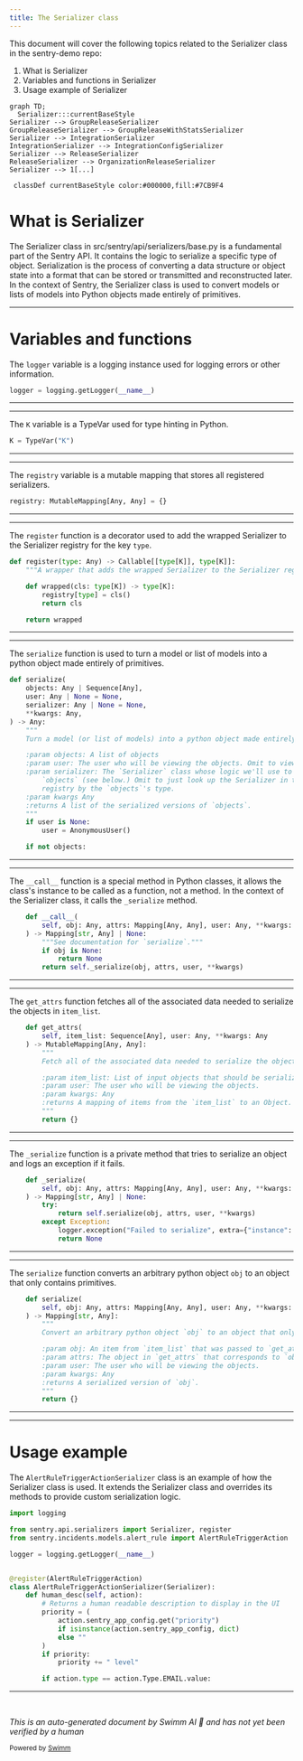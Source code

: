```yaml
---
title: The Serializer class
---
```

This document will cover the following topics related to the Serializer class in the sentry-demo repo:

1. What is Serializer
2. Variables and functions in Serializer
3. Usage example of Serializer

```mermaid
graph TD;
  Serializer:::currentBaseStyle
Serializer --> GroupReleaseSerializer
GroupReleaseSerializer --> GroupReleaseWithStatsSerializer
Serializer --> IntegrationSerializer
IntegrationSerializer --> IntegrationConfigSerializer
Serializer --> ReleaseSerializer
ReleaseSerializer --> OrganizationReleaseSerializer
Serializer --> 1[...]

 classDef currentBaseStyle color:#000000,fill:#7CB9F4
```

# What is Serializer

The Serializer class in src/sentry/api/serializers/base.py is a fundamental part of the Sentry API. It contains the logic to serialize a specific type of object. Serialization is the process of converting a data structure or object state into a format that can be stored or transmitted and reconstructed later. In the context of Sentry, the Serializer class is used to convert models or lists of models into Python objects made entirely of primitives.

<SwmSnippet path="/src/sentry/api/serializers/base.py" line="10">

---

# Variables and functions

The `logger` variable is a logging instance used for logging errors or other information.

```python
logger = logging.getLogger(__name__)
```

---

</SwmSnippet>

<SwmSnippet path="/src/sentry/api/serializers/base.py" line="12">

---

The `K` variable is a TypeVar used for type hinting in Python.

```python
K = TypeVar("K")
```

---

</SwmSnippet>

<SwmSnippet path="/src/sentry/api/serializers/base.py" line="14">

---

The `registry` variable is a mutable mapping that stores all registered serializers.

```python
registry: MutableMapping[Any, Any] = {}
```

---

</SwmSnippet>

<SwmSnippet path="/src/sentry/api/serializers/base.py" line="17">

---

The `register` function is a decorator used to add the wrapped Serializer to the Serializer registry for the key `type`.

```python
def register(type: Any) -> Callable[[type[K]], type[K]]:
    """A wrapper that adds the wrapped Serializer to the Serializer registry (see above) for the key `type`."""

    def wrapped(cls: type[K]) -> type[K]:
        registry[type] = cls()
        return cls

    return wrapped
```

---

</SwmSnippet>

<SwmSnippet path="/src/sentry/api/serializers/base.py" line="27">

---

The `serialize` function is used to turn a model or list of models into a python object made entirely of primitives.

```python
def serialize(
    objects: Any | Sequence[Any],
    user: Any | None = None,
    serializer: Any | None = None,
    **kwargs: Any,
) -> Any:
    """
    Turn a model (or list of models) into a python object made entirely of primitives.

    :param objects: A list of objects
    :param user: The user who will be viewing the objects. Omit to view as `AnonymousUser`.
    :param serializer: The `Serializer` class whose logic we'll use to serialize
        `objects` (see below.) Omit to just look up the Serializer in the
        registry by the `objects`'s type.
    :param kwargs Any
    :returns A list of the serialized versions of `objects`.
    """
    if user is None:
        user = AnonymousUser()

    if not objects:
```

---

</SwmSnippet>

<SwmSnippet path="/src/sentry/api/serializers/base.py" line="83">

---

The `__call__` function is a special method in Python classes, it allows the class's instance to be called as a function, not a method. In the context of the Serializer class, it calls the `_serialize` method.

```python
    def __call__(
        self, obj: Any, attrs: Mapping[Any, Any], user: Any, **kwargs: Any
    ) -> Mapping[str, Any] | None:
        """See documentation for `serialize`."""
        if obj is None:
            return None
        return self._serialize(obj, attrs, user, **kwargs)
```

---

</SwmSnippet>

<SwmSnippet path="/src/sentry/api/serializers/base.py" line="91">

---

The `get_attrs` function fetches all of the associated data needed to serialize the objects in `item_list`.

```python
    def get_attrs(
        self, item_list: Sequence[Any], user: Any, **kwargs: Any
    ) -> MutableMapping[Any, Any]:
        """
        Fetch all of the associated data needed to serialize the objects in `item_list`.

        :param item_list: List of input objects that should be serialized.
        :param user: The user who will be viewing the objects.
        :param kwargs: Any
        :returns A mapping of items from the `item_list` to an Object.
        """
        return {}
```

---

</SwmSnippet>

<SwmSnippet path="/src/sentry/api/serializers/base.py" line="104">

---

The `_serialize` function is a private method that tries to serialize an object and logs an exception if it fails.

```python
    def _serialize(
        self, obj: Any, attrs: Mapping[Any, Any], user: Any, **kwargs: Any
    ) -> Mapping[str, Any] | None:
        try:
            return self.serialize(obj, attrs, user, **kwargs)
        except Exception:
            logger.exception("Failed to serialize", extra={"instance": obj})
            return None
```

---

</SwmSnippet>

<SwmSnippet path="/src/sentry/api/serializers/base.py" line="113">

---

The `serialize` function converts an arbitrary python object `obj` to an object that only contains primitives.

```python
    def serialize(
        self, obj: Any, attrs: Mapping[Any, Any], user: Any, **kwargs: Any
    ) -> Mapping[str, Any]:
        """
        Convert an arbitrary python object `obj` to an object that only contains primitives.

        :param obj: An item from `item_list` that was passed to `get_attrs`.
        :param attrs: The object in `get_attrs` that corresponds to `obj`.
        :param user: The user who will be viewing the objects.
        :param kwargs: Any
        :returns A serialized version of `obj`.
        """
        return {}
```

---

</SwmSnippet>

<SwmSnippet path="/src/sentry/incidents/endpoints/serializers/alert_rule_trigger_action.py" line="1">

---

# Usage example

The `AlertRuleTriggerActionSerializer` class is an example of how the Serializer class is used. It extends the Serializer class and overrides its methods to provide custom serialization logic.

```python
import logging

from sentry.api.serializers import Serializer, register
from sentry.incidents.models.alert_rule import AlertRuleTriggerAction

logger = logging.getLogger(__name__)


@register(AlertRuleTriggerAction)
class AlertRuleTriggerActionSerializer(Serializer):
    def human_desc(self, action):
        # Returns a human readable description to display in the UI
        priority = (
            action.sentry_app_config.get("priority")
            if isinstance(action.sentry_app_config, dict)
            else ""
        )
        if priority:
            priority += " level"

        if action.type == action.Type.EMAIL.value:
```

---

</SwmSnippet>

&nbsp;

*This is an auto-generated document by Swimm AI 🌊 and has not yet been verified by a human*

<SwmMeta version="3.0.0" repo-id="Z2l0aHViJTNBJTNBc2VudHJ5LWRlbW8lM0ElM0FTd2ltbS1EZW1v" repo-name="sentry-demo" doc-type="class"><sup>Powered by [Swimm](/)</sup></SwmMeta>
